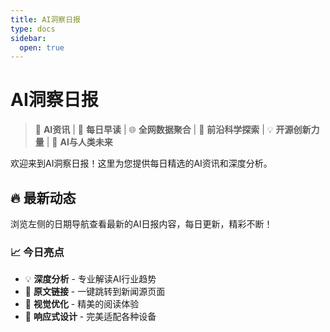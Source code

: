 ```yaml
---
title: AI洞察日报
type: docs
sidebar:
  open: true
---
```


# AI洞察日报

> 🤖 **AI资讯** | 📰 **每日早读** | 🌐 **全网数据聚合** | 🔬 **前沿科学探索** | 💡 **开源创新力量** | 🚀 **AI与人类未来**

欢迎来到AI洞察日报！这里为您提供每日精选的AI资讯和深度分析。

## 🔥 最新动态

浏览左侧的日期导航查看最新的AI日报内容，每日更新，精彩不断！

### 📈 今日亮点
- 💡 **深度分析** - 专业解读AI行业趋势
- 🔗 **原文链接** - 一键跳转到新闻源页面
- 🎨 **视觉优化** - 精美的阅读体验
- 📱 **响应式设计** - 完美适配各种设备
